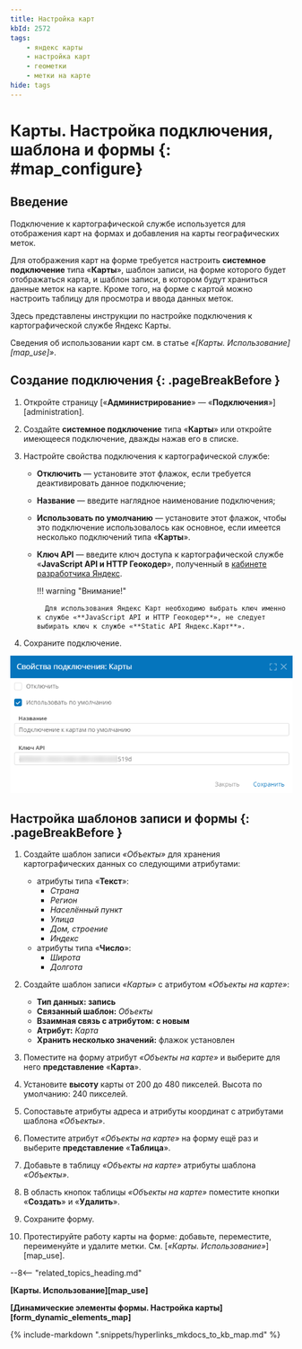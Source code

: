 ```yaml
---
title: Настройка карт
kbId: 2572
tags: 
    - яндекс карты
    - настройка карт
    - геометки
    - метки на карте
hide: tags
---
```


# Карты. Настройка подключения, шаблона и формы {: #map_configure}

## Введение

Подключение к картографической службе используется для отображения карт на формах и добавления на карты географических меток.

Для отображения карт на форме требуется настроить **системное подключение** типа «**Карты**», шаблон записи, на форме которого будет отображаться карта, и шаблон записи, в котором будут храниться данные меток на карте. Кроме того, на форме с картой можно настроить таблицу для просмотра и ввода данных меток.

Здесь представлены инструкции по настройке подключения к картографической службе Яндекс Карты.

Сведения об использовании карт см. в статье _«[Карты. Использование][map_use]»_.

## Создание подключения {: .pageBreakBefore }

1. Откройте страницу [«**Администрирование**» — «**Подключения**»][administration].
2. Создайте **системное подключение** типа «**Карты**» или откройте имеющееся подключение, дважды нажав его в списке.
3. Настройте свойства подключения к картографической службе:

    - **Отключить** — установите этот флажок, если требуется деактивировать данное подключение;
    - **Название** — введите наглядное наименование подключения;
    - **Использовать по умолчанию** — установите этот флажок, чтобы это подключение использовалось как основное, если имеется несколько подключений типа «**Карты**».
    - **Ключ API** — введите ключ доступа к картографической службе «**JavaScript API и HTTP Геокодер**», полученный в [кабинете разработчика Яндекс](https://developer.tech.yandex.ru/services).

        !!! warning "Внимание!"

            Для использования Яндекс Карт необходимо выбрать ключ именно к службе «**JavaScript API и HTTP Геокодер**», не следует выбирать ключ к службе «**Static API Яндекс.Карт**».

4. Сохраните подключение.

_![Свойства подключения к картографической службе](img/maps_connection_properties.png)_

## Настройка шаблонов записи и формы {: .pageBreakBefore }

1. Создайте шаблон записи _«Объекты»_ для хранения картографических данных со следующими атрибутами:

    - атрибуты типа «**Текст**»:
        - _Страна_
        - _Регион_
        - _Населённый пункт_
        - _Улица_
        - _Дом, строение_
        - _Индекс_
    - атрибуты типа «**Число**»:
        - _Широта_
        - _Долгота_

2. Создайте шаблон записи _«Карты»_ с атрибутом _«Объекты на карте»_:

    - **Тип данных: запись**
    - **Связанный шаблон:** _Объекты_
    - **Взаимная связь с атрибутом: с новым**
    - **Атрибут:** _Карта_
    - **Хранить несколько значений:** флажок установлен

3. Поместите на форму атрибут _«Объекты на карте»_ и выберите для него **представление** «**Карта**».
4. Установите **высоту** карты от 200 до 480 пикселей. Высота по умолчанию: 240 пикселей.
5. Сопоставьте атрибуты адреса и атрибуты координат с атрибутами шаблона _«Объекты»_.
6. Поместите атрибут _«Объекты на карте»_ на форму ещё раз и выберите **представление** «**Таблица**».
7. Добавьте в таблицу _«Объекты на карте»_ атрибуты шаблона _«Объекты»_.
8. В область кнопок таблицы _«Объекты на карте»_ поместите кнопки «**Создать**» и «**Удалить**».
9. Сохраните форму.
10. Протестируйте работу карты на форме: добавьте, переместите, переименуйте и удалите метки. См. [_«Карты. Использование»_][map_use].

--8<-- "related_topics_heading.md"

**[Карты. Использование][map_use]**

**[Динамические элементы формы. Настройка карты][form_dynamic_elements_map]**

{%
include-markdown ".snippets/hyperlinks_mkdocs_to_kb_map.md"
%}
